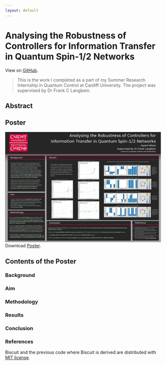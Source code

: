```yaml
---
layout: default
---
```

# Analysing the Robustness of Controllers for Information Transfer in Quantum Spin-1/2 Networks
View on [GitHub](https://github.com/jayantmisra/analysing-robustness-of-controls).
> This is the work I completed as a part of my Summer Research Internship in Quantum Control at Cardiff University. The project was supervised by Dr Frank C Langbein.


## Abstract


## Poster
![Poster](assets/poster-png.png)
Download [Poster](assets/poster-pdf.pdf).


## Contents of the Poster

### Background
### Aim
### Methodology
### Results
### Conclusion
### References



Biscuit and the previous code where Biscuit is derived are distributed with [MIT license](https://github.com/sblisesivdin/biscuit/blob/gh-pages/LICENSE).
